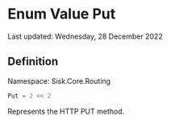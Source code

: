 # Enum Value Put
Last updated: Wednesday, 28 December 2022

## Definition
Namespace: Sisk.Core.Routing

```csharp
Put = 2 << 2
```

Represents the HTTP PUT method.

